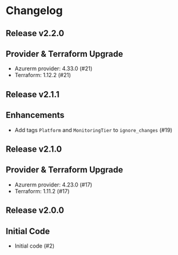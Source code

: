 # Changelog

## Release v2.2.0

## Provider & Terraform Upgrade
- Azurerm provider: 4.33.0 (#21)
- Terraform: 1.12.2 (#21)
   
## Release v2.1.1

## Enhancements

- Add tags `Platform` and `MonitoringTier` to `ignore_changes` (#19)


   
## Release v2.1.0

## Provider & Terraform Upgrade
- Azurerm provider: 4.23.0 (#17)
- Terraform: 1.11.2 (#17)
   
## Release v2.0.0

## Initial Code

- Initial code (#2)


   